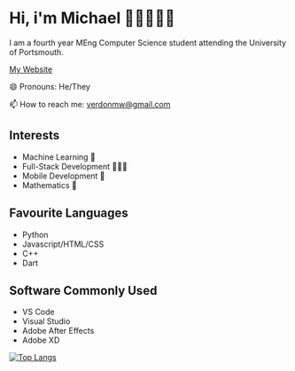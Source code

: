 
# Hi, i'm Michael 😵‍💫🚶‍♂️🥶

I am a fourth year MEng Computer Science student attending the University of Portsmouth.

[My Website](http://www.verdonmw.com)

😄 Pronouns: He/They

📫 How to reach me: verdonmw@gmail.com

## Interests

- Machine Learning 🧠
- Full-Stack Development 👨🏻‍💻
- Mobile Development 📱
- Mathematics 🧮

## Favourite Languages

- Python
- Javascript/HTML/CSS
- C++
- Dart


## Software Commonly Used

- VS Code
- Visual Studio
- Adobe After Effects
- Adobe XD

[![Top Langs](https://github-readme-stats.vercel.app/api/top-langs/?username=MichaelVerdon&layout=compact&theme=dark)](https://github.com/anuraghazra/github-readme-stats)

<!--
**MichaelVerdon/MichaelVerdon** is a ✨ _special_ ✨ repository because its `README.md` (this file) appears on your GitHub profile.

Here are some ideas to get you started:

- 🔭 I’m currently working on ...
- 🌱 I’m currently learning ...
- 👯 I’m looking to collaborate on ...
- 🤔 I’m looking for help with ...
- 💬 Ask me about ...
- 📫 How to reach me: ...
- 😄 Pronouns: ...
- ⚡ Fun fact: ...
-->
